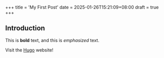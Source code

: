 +++
title = 'My First Post'
date = 2025-01-26T15:21:09+08:00
draft = true
+++
## Introduction

This is **bold** text, and this is *emphasized* text.

Visit the [Hugo](https://gohugo.io) website!

